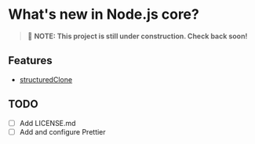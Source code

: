 # What's new in Node.js core?

> 🚧 **NOTE: This project is still under construction. Check back soon!**

## Features

- [structuredClone](features/structuredclone)

## TODO

- [ ] Add LICENSE.md
- [ ] Add and configure Prettier
